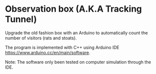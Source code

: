# Observation box (A.K.A Tracking Tunnel)

Upgrade the old fashion box with an Arduino to automatically count the number of visitors (rats and stoats).

The program is implemented with C++ using Arduino IDE https://www.arduino.cc/en/main/software.

Note: The software only been tested on computer simulation through the IDE.
